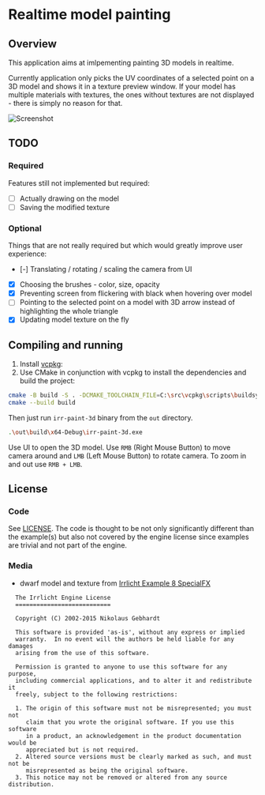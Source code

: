 # Realtime model painting

## Overview

This application aims at imlpementing painting 3D models in realtime.

Currently application only picks the UV coordinates of a selected point on a 3D model and shows it in a texture preview window.
If your model has multiple materials with textures, the ones without textures are not displayed - there is simply no reason for that.

![Screenshot](https://raw.githubusercontent.com/shybovycha/irrPaint3D/master/media/screenshot2.png)

## TODO

### Required

Features still not implemented but required:

- [ ] Actually drawing on the model
- [ ] Saving the modified texture

### Optional

Things that are not really required but which would greatly improve user experience:

- [-] Translating / rotating / scaling the camera from UI
- [x] Choosing the brushes - color, size, opacity
- [x] Preventing screen from flickering with black when hovering over model
- [ ] Pointing to the selected point on a model with 3D arrow instead of highlighting the whole triangle
- [x] Updating model texture on the fly

## Compiling and running

1. Install [vcpkg](https://github.com/microsoft/vcpkg/):
2. Use CMake in conjunction with vcpkg to install the dependencies and build the project:

```bash
cmake -B build -S . -DCMAKE_TOOLCHAIN_FILE=C:\src\vcpkg\scripts\buildsystems\vcpkg.cmake
cmake --build build
```

Then just run `irr-paint-3d` binary from the `out` directory.

```bash
.\out\build\x64-Debug\irr-paint-3d.exe
```

Use UI to open the 3D model. Use `RMB` (Right Mouse Button) to move camera around and `LMB` (Left Mouse Button) to rotate camera.
To zoom in and out use `RMB + LMB`.

## License

### Code

See [LICENSE](LICENSE). The code is thought to be not only significantly different than the example(s) but also not covered by the engine license since examples are trivial and not part of the engine.

### Media

* dwarf model and texture from [Irrlicht Example 8 SpecialFX](http://irrlicht.sourceforge.net/docu/example008.html)

```
  The Irrlicht Engine License
  ===========================

  Copyright (C) 2002-2015 Nikolaus Gebhardt

  This software is provided 'as-is', without any express or implied
  warranty.  In no event will the authors be held liable for any damages
  arising from the use of this software.

  Permission is granted to anyone to use this software for any purpose,
  including commercial applications, and to alter it and redistribute it
  freely, subject to the following restrictions:

  1. The origin of this software must not be misrepresented; you must not
     claim that you wrote the original software. If you use this software
     in a product, an acknowledgement in the product documentation would be
     appreciated but is not required.
  2. Altered source versions must be clearly marked as such, and must not be
     misrepresented as being the original software.
  3. This notice may not be removed or altered from any source distribution.
```
